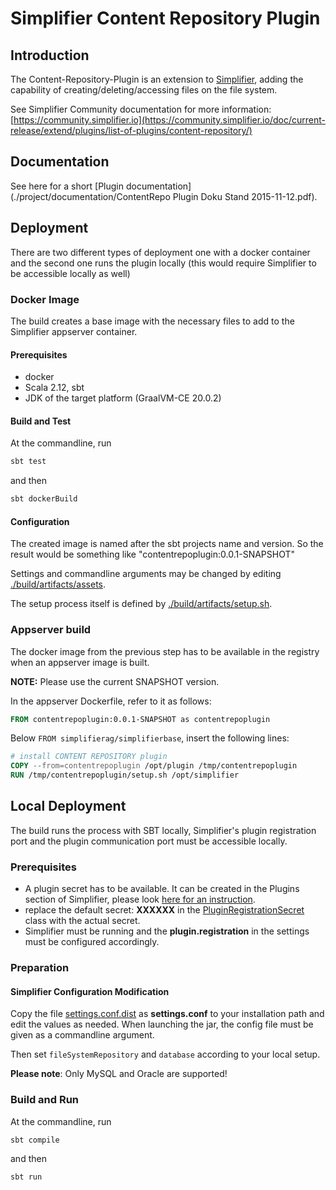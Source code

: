 # Simplifier Content Repository Plugin

## Introduction

The Content-Repository-Plugin is an extension to [Simplifier](http://simplifier.io), adding the capability 
of creating/deleting/accessing files on the file system.

See Simplifier Community documentation for more information: [https://community.simplifier.io](https://community.simplifier.io/doc/current-release/extend/plugins/list-of-plugins/content-repository/)


## Documentation

See here for a short [Plugin documentation](./project/documentation/ContentRepo Plugin Doku Stand 2015-11-12.pdf).



## Deployment

There are two different types of deployment one with a docker container and the second one runs the plugin locally 
(this would require Simplifier to be accessible locally as well)

### Docker Image

The build creates a base image with the necessary files to add to the Simplifier appserver container.

#### Prerequisites

- docker
- Scala 2.12, sbt
- JDK of the target platform (GraalVM-CE 20.0.2)

 
#### Build and Test

At the commandline, run
```bash
sbt test
```

and then


```bash
sbt dockerBuild
```

#### Configuration

The created image is named after the sbt projects name and version. So the result would be something like "contentrepoplugin:0.0.1-SNAPSHOT"

Settings and commandline arguments may be changed by editing [./build/artifacts/assets](./build/artifacts/assets).

The setup process itself is defined by [./build/artifacts/setup.sh](./build/artifacts/setup.sh).


### Appserver build

The docker image from the previous step has to be available in the registry when an appserver image is built.

<b>NOTE:</b> Please use the current SNAPSHOT version.

In the appserver Dockerfile, refer to it as follows:

```dockerfile
FROM contentrepoplugin:0.0.1-SNAPSHOT as contentrepoplugin
```

Below  ```FROM simplifierag/simplifierbase```, insert the following lines:
```dockerfile
# install CONTENT REPOSITORY plugin
COPY --from=contentrepoplugin /opt/plugin /tmp/contentrepoplugin
RUN /tmp/contentrepoplugin/setup.sh /opt/simplifier
```

 

## Local Deployment

The build runs the process with SBT locally, Simplifier's plugin registration port and the plugin communication port must be accessible locally.


### Prerequisites

- A plugin secret has to be available. It can be created in the Plugins section of Simplifier, 
  please look [here for an instruction](https://community.simplifier.io/doc/current-release/extend/plugins/plugin-secrets/).
- replace the default secret: <b>XXXXXX</b> in the [PluginRegistrationSecret](./src/main/scala/byDeployment/PluginRegistrationSecret.scala)
  class with the actual secret.
- Simplifier must be running and the <b>plugin.registration</b> in the settings must be configured accordingly.


### Preparation

#### Simplifier Configuration Modification 

Copy the file [settings.conf.dist](./src/main/resources/settings.conf.dist) as <b>settings.conf</b> to your installation path and edit the values as needed.
When launching the jar, the config file must be given as a commandline argument.

Then set ```fileSystemRepository``` and ```database``` according to your local setup.


__Please note__: Only MySQL and Oracle are supported!

### Build and Run

At the commandline, run
```bash
sbt compile
```

and then

```bash
sbt run
```